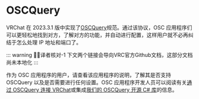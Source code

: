 # OSCQuery

VRChat 在 2023.3.1 版中实现了[OSCQuery](https://github.com/Vidvox/OSCQueryProposal)规范。通过该协议，OSC 应用程序们可以更轻松地找到对方，了解对方的功能，并自动进行配置，这样用户就不必再纠结于怎么处理 IP 地址和端口了。

::: warning 🧑‍💻译者核对-1
下文两个链接会导向VRC官方Github文档，这部分文档尚未本地化
:::

作为 OSC 应用程序的用户，请查看该应用程序的说明，了解其是否支持 OSCQuery 以及是否需要进行任何设置。OSC 应用程序开发人员可以阅读有关[通过 OSCQuery 连接 VRChat](https://github.com/vrchat-community/osc/wiki/OSCQuery)或集成[我们的 OSCQuery 开源 C# 库](https://github.com/vrchat-community/vrc-oscquery-lib)的信息。
